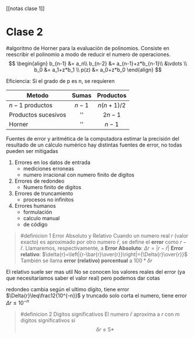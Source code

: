 [[notas clase 1]]
# Clase 2

#algoritmo de Horner para la evaluación de polinomios. 
Consiste en reescribir el polinomio a modo de reducir el numero de operaciones.
$$
\begin{align}
b_{n-1} &= a_n\\
b_{n-2} &= a_{n-1}+z*b_{n-1}\\
		&\vdots \\
b_0 &= a_1+z*b_1 \\
p(z) &= a_0+z*b_0
\end{align}
$$

Eficiencia: Si el grado de p es n, se requieren 

| Metodo              | Sumas |  Productos   |
| ------------------- | :---: | :----------: |
| $n-1$ productos     | $n-1$ | $n(n+1) / 2$ |
| Productos sucesivos |  ''   |    $2n-1$    |
| Horner              |  ''   |    $n-1$     |
Fuentes de error y aritmética de la computadora
estimar la precisión del resultado de un cálculo numérico
hay distintas fuentes de error, no todas pueden ser mitigadas
1. Errores en los datos de entrada
	- mediciones erroneas
	- numero irracional con numero finito de digitos
2. Errores de redondeo
	- Numero finito de digitos
3. Errores de truncamiento
	- procesos no infinitos 
4. Errores humanos
	- formulación
	- calculo manual
	- de código

> #definicion 1 Error Absoluto y Relativo
> Cuando un numero real $r$ (valor exacto) es aproximado por otro numero $\bar{r}$, se define el **error** como  $r-\bar{r}$. Llamaremos, respectivamente, a
> **Error Absoluto**: $\Delta{r}=|r-\bar{r}|$
> **Error relativo**: $\delta{r}=\left|{r-\bar{r}\over{r}}\right|={\Delta{r}\over{r}}$
> También se llama **error (relativo) porcentual** a $100*\delta{r}$

El relativo suele ser mas util
No se conocen los valores reales del error (ya que necesitaríamos saber el valor real) pero podemos dar cotas

redondeo cambia según el ultimo dígito, tiene error $\Delta{r}\leq\frac12{10^{-n}}$
y truncado solo corta el numero,  tiene error $\Delta{r}\leq{10^{-n}}$

> #definicion 2 Digitos significativos
> El numero $\bar r$ aproxima a $r$ con $m$ digitos significativos si $$\delta{r}\leq5*$$